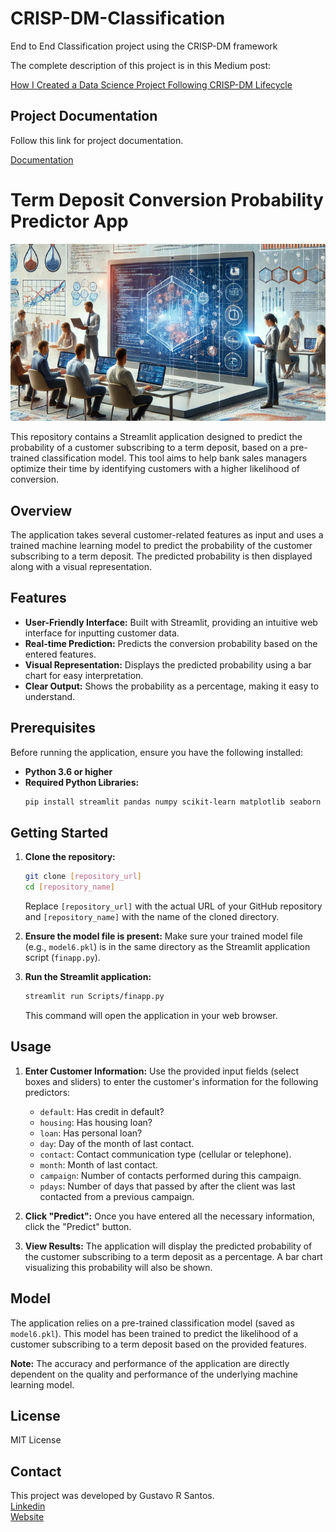 # CRISP-DM-Classification
End to End Classification project using the CRISP-DM framework

The complete description of this project is in this Medium post: 

[How I Created a Data Science Project Following CRISP-DM Lifecycle](https://towardsdatascience.com/how-i-created-a-data-science-project-following-a-crisp-dm-lifecycle-8c0f5f89bba1?sk=f52e756c664f40ad267fd54b114ab901)


## Project Documentation
Follow this link for project documentation.

[Documentation](https://gurezende.github.io/CRISP-DM-Classification/)


# Term Deposit Conversion Probability Predictor App

![](images/CoverPicture-edit.png)

This repository contains a Streamlit application designed to predict the probability of a customer subscribing to a term deposit, based on a pre-trained classification model. This tool aims to help bank sales managers optimize their time by identifying customers with a higher likelihood of conversion.

## Overview

The application takes several customer-related features as input and uses a trained machine learning model to predict the probability of the customer subscribing to a term deposit. The predicted probability is then displayed along with a visual representation.

## Features

* **User-Friendly Interface:** Built with Streamlit, providing an intuitive web interface for inputting customer data.
* **Real-time Prediction:** Predicts the conversion probability based on the entered features.
* **Visual Representation:** Displays the predicted probability using a bar chart for easy interpretation.
* **Clear Output:** Shows the probability as a percentage, making it easy to understand.

## Prerequisites

Before running the application, ensure you have the following installed:

* **Python 3.6 or higher**
* **Required Python Libraries:**
    ```bash
    pip install streamlit pandas numpy scikit-learn matplotlib seaborn
    ```

## Getting Started

1.  **Clone the repository:**
    ```bash
    git clone [repository_url]
    cd [repository_name]
    ```
    Replace `[repository_url]` with the actual URL of your GitHub repository and `[repository_name]` with the name of the cloned directory.

2.  **Ensure the model file is present:**
    Make sure your trained model file (e.g., `model6.pkl`) is in the same directory as the Streamlit application script (`finapp.py`).

3.  **Run the Streamlit application:**
    ```bash
    streamlit run Scripts/finapp.py
    ```
    This command will open the application in your web browser.

## Usage

1.  **Enter Customer Information:** Use the provided input fields (select boxes and sliders) to enter the customer's information for the following predictors:
    * `default`: Has credit in default?
    * `housing`: Has housing loan?
    * `loan`: Has personal loan?
    * `day`: Day of the month of last contact.
    * `contact`: Contact communication type (cellular or telephone).
    * `month`: Month of last contact.
    * `campaign`: Number of contacts performed during this campaign.
    * `pdays`: Number of days that passed by after the client was last contacted from a previous campaign.

2.  **Click "Predict":** Once you have entered all the necessary information, click the "Predict" button.

3.  **View Results:** The application will display the predicted probability of the customer subscribing to a term deposit as a percentage. A bar chart visualizing this probability will also be shown.

## Model

The application relies on a pre-trained classification model (saved as `model6.pkl`). This model has been trained to predict the likelihood of a customer subscribing to a term deposit based on the provided features.

**Note:** The accuracy and performance of the application are directly dependent on the quality and performance of the underlying machine learning model.

## License

MIT License

## Contact

This project was developed by Gustavo R Santos.<br>
[Linkedin](https://www.linkedin.com/in/gurezende/)<br>
[Website](https://gustavorsantos.me)
